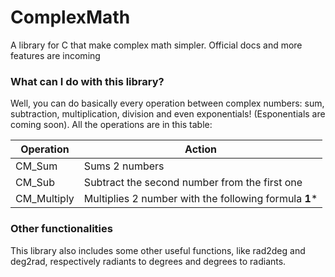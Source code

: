 # ComplexMath
A library for C that make complex math simpler. Official docs and more features are incoming 
### What can I do with this library?
Well, you can do basically every operation between complex numbers: sum, subtraction, multiplication, division and even exponentials! (Esponentials are coming soon). All the operations are in this table:

|Operation| Action|
|---------|-------|
|CM_Sum|Sums 2 numbers|
|CM_Sub|Subtract the second number from the first one|
|CM_Multiply|Multiplies 2 number with the following formula **1***|

### Other functionalities
This library also includes some other useful functions, like rad2deg and deg2rad, respectively radiants to degrees and degrees to radiants.
